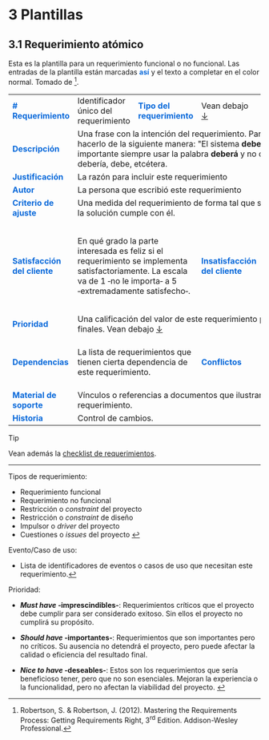 # 3 Plantillas

## 3.1 Requerimiento atómico

Esta es la plantilla para un requerimiento funcional o no funcional. Las entradas
de la plantilla están marcadas <span style="color:#0969DA;font-weight: bold;">así</span>
y el texto a completar en el color normal. Tomado de [^1].

<table>
    <tr>
        <td td style="color:#0969DA">
            <b># Requerimiento</b>
        </td>
        <td>
            Identificador único del requerimiento
        </td>
        <td style="color:#0969DA">
            <b>Tipo del requerimiento</b>
        </td>
        <td>
            Vean debajo <span id="back_ref_1"><a href="#ref_1">↓</a></span>
        </td>
        <td td style="color:#0969DA">
            <b># Evento/Caso de uso</b>
        </td>
        <td>
            Vean debajo <span id="back_ref_2"><a href="#ref_2">↓</a></span>
        </td>
    </tr>
    <tr>
        <td td style="color:#0969DA">
            <b>Descripción</b>
        </td>
        <td colspan="5">
            Una frase con la intención del requerimiento. Para ser consistente,
            hacerlo de la siguiente manera: "El sistema <strong>deberá <i>verbo</i></strong>...".
            Es importante siempre usar la palabra <strong>deberá</strong> y no
            otras como podrá, debería, debe, etcétera.
        </td>
    </tr>
    <tr>
        <td td style="color:#0969DA">
            <b>Justificación</b>
        </td>
        <td colspan="5">
            La razón para incluir este requerimiento
        </td>
    </tr>
    <tr>
        <td td style="color:#0969DA">
            <b>Autor</b>
        </td>
        <td colspan="5">
            La persona que escribió este requerimiento
        </td>
    </tr>
    <tr>
        <td td style="color:#0969DA">
            <b>Criterio de ajuste</b>
            <!-- @abadiejosse, definir si lo llamamos así o criterio de aceptación
            que es más común -->
        </td>
        <td colspan="5">
            Una medida del requerimiento de forma tal que sea posible probar que
            la solución cumple con él.
        </td>
    </tr>
    <tr>
        <td td style="color:#0969DA">
            <b>Satisfacción del cliente</b>
        </td>
        <td colspan="2">
            En qué grado la parte interesada es feliz si el requerimiento se implementa
            satisfactoriamente. La escala va de 1 ‑no le importa‑ a 5 ‑extremadamente
            satisfecho‑.
        </td>
        <td td style="color:#0969DA">
            <b>Insatisfacción del cliente</b>
        </td>
        <td colspan="2">
            En qué medida la parte interesada es infeliz si el requerimiento no
            es parte del producto final. La escala va de 1 ‑no le importa‑ a 5
            ‑extremadamente disgustado‑.
        </td>
    </tr>
    <tr>
        <td td style="color:#0969DA">
            <b>Prioridad</b>
        </td>
        <td colspan="5">
            Una calificación del valor de este requerimiento para los usuarios
            finales. Vean debajo <span id="back_ref_3"><a href="#ref_3">↓</a>
            </span>
        </td>
    </tr>
    <tr>
        <td td style="color:#0969DA">
            <b>Dependencias</b>
        </td>
        <td colspan="2">
            La lista de requerimientos que tienen cierta dependencia de este
            requerimiento.
        </td>
        <td td style="color:#0969DA">
            <b>Conflictos</b>
        </td>
        <td colspan="2">
            Otros requerimientos que no podrían implementarse si se implementa
            este requerimiento.
        </td>
    </tr>
    <tr>
        <td style="color:#0969DA">
            <b>Material de soporte</b>
        </td>
        <td colspan="5">
            Vínculos o referencias a documentos que ilustran y explican este
            requerimiento.
        </td>
    </tr>
    <tr>
        <td td style="color:#0969DA">
            <b>Historia</b>
        </td>
        <td colspan="5">
            Control de cambios.
        </td>
    </tr>
</table>

> [!TIP]
> Vean además la [checklist de
> requerimientos](/2_Tecnicas_y_herramientas/2_01_04_Checklist_requerimientos.md).

-----
<span id="ref_1">Tipos de requerimiento</span>:

* Requerimiento funcional
* Requerimiento no funcional
* Restricción o *constraint* del proyecto
* Restricción o *constraint* de diseño
* Impulsor o *driver* del proyecto
* Cuestiones o *issues* del proyecto <a href="#back_ref_1" title="Volver...">↩︎</a>

<span id="ref_2">Evento/Caso de uso</span>:

* Lista de identificadores de eventos o casos de uso que necesitan
este requerimiento.<a href="#back_ref_2" title="Volver...">↩︎</a>

<span id="ref_3">Prioridad</span>:

* ***Must have* ‑imprescindibles‑**: Requerimientos críticos que el proyecto
  debe cumplir para ser considerado exitoso. Sin ellos el proyecto no cumplirá
  su propósito.

* ***Should have* ‑importantes‑**: Requerimientos que son importantes pero no
  críticos. Su ausencia no detendrá el proyecto, pero puede afectar la calidad o
  eficiencia del resultado final.

* ***Nice to have* ‑deseables‑**: Estos son los requerimientos que sería
  beneficioso tener, pero que no son esenciales. Mejoran la experiencia o la
  funcionalidad, pero no afectan la viabilidad del proyecto.
  <a href="#back_ref_3" title="Volver...">↩︎</a>

[^1]: Robertson, S. & Robertson, J. (2012). Mastering the Requirements Process:
Getting Requirements Right, 3<sup>rd</sup> Edition. Addison-Wesley Professional.
